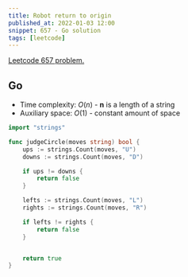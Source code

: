 ```yaml
---
title: Robot return to origin
published_at: 2022-01-03 12:00
snippet: 657 - Go solution
tags: [leetcode]
---
```


[Leetcode 657 problem.](https://leetcode.com/problems/robot-return-to-origin/)

## Go

- Time complexity: $O(n)$ - **n** is a length of a string
- Auxiliary space: $O(1)$ - constant amount of space

```go
import "strings"

func judgeCircle(moves string) bool {
    ups := strings.Count(moves, "U")
    downs := strings.Count(moves, "D")

    if ups != downs {
        return false
    }

    lefts := strings.Count(moves, "L")
    rights := strings.Count(moves, "R")

    if lefts != rights {
        return false
    }


    return true
}
```